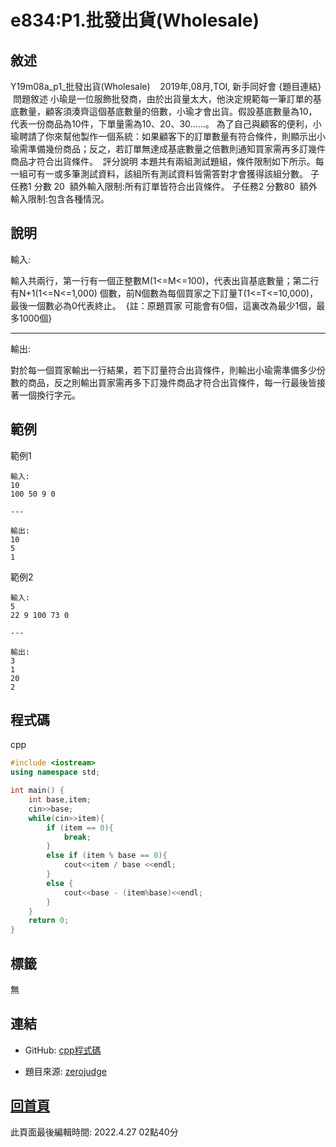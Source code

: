 # e834:P1.批發出貨(Wholesale)

## 敘述

Y19m08a_p1_批發出貨(Wholesale)    2019年,08月,TOI, 新手同好會 {題目連結}
 問題敘述
小瑜是一位服飾批發商，由於出貨量太大，他決定規範每一筆訂單的基底數量，顧客須湊齊這個基底數量的倍數，小瑜才會出貨。假設基底數量為10，代表一份商品為10件，下單量需為10、20、30……。
為了自己與顧客的便利，小瑜聘請了你來幫他製作一個系統：如果顧客下的訂單數量有符合條件，則顯示出小瑜需準備幾份商品；反之，若訂單無達成基底數量之倍數則通知買家需再多訂幾件商品才符合出貨條件。
 評分說明
本題共有兩組測試題組，條件限制如下所示。每一組可有一或多筆測試資料，該組所有測試資料皆需答對才會獲得該組分數。
子任務1 分數 20  額外輸入限制:所有訂單皆符合出貨條件。
子任務2 分數80  額外輸入限制:包含各種情況。
 


## 說明

輸入:

輸入共兩行，第一行有一個正整數M(1<=M<=100)，代表出貨基底數量；第二行有N+1(1<=N<=1,000) 個數，前N個數為每個買家之下訂量T(1<=T<=10,000)，最後一個數必為0代表終止。
 {註：原題買家 可能會有0個，這裏改為最少1個，最多1000個}

---

輸出:

對於每一個買家輸出一行結果，若下訂量符合出貨條件，則輸出小瑜需準備多少份數的商品，反之則輸出買家需再多下訂幾件商品才符合出貨條件，每一行最後皆接著一個換行字元。
 

## 範例
範例1

```
輸入:
10
100 50 9 0

---

輸出:
10
5
1

```
範例2

```
輸入:
5
22 9 100 73 0

---

輸出:
3
1
20
2

```

## 程式碼
cpp

```cpp
#include <iostream>
using namespace std;

int main() {
    int base,item;
    cin>>base;
    while(cin>>item){
        if (item == 0){
            break;
        }
        else if (item % base == 0){
            cout<<item / base <<endl;
        }
        else {
            cout<<base - (item%base)<<endl;
        }
    }
    return 0;
}

```

## 標籤

無

## 連結
- GitHub: [cpp程式碼](https://github.com/henryleecode23/solve_record/blob/main/zerojudge/e834/main.cpp)


- 題目來源: [zerojudge](https://zerojudge.tw/ShowProblem?problemid=e834)

## [回首頁](https://henryleecode23.github.io/solve_record/)

此頁面最後編輯時間: 2022.4.27 02點40分
